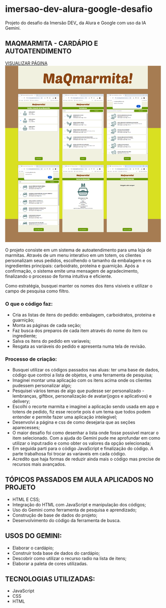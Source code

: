 # imersao-dev-alura-google-desafio
Projeto do desafio da Imersão DEV_ da Alura e Google com uso da IA Gemini.

## MAQMARMITA - CARDÁPIO E AUTOATENDIMENTO

[VISUALIZAR PÁGINA](https://i-otsuka.github.io/imersao-dev-alura-google-desafio/)
![capitura de telas do projeto do desafio](https://github.com/i-otsuka/imersao-dev-alura-google-desafio/blob/330b89889419d001b8adc80398946f24c5002ed5/captura-de-telas-do-projeto-2.png)


O projeto consiste em um sistema de autoatendimento para uma loja de marmitas. Através de um menu interativo em um totem, os clientes personalizam seus pedidos, escolhendo o tamanho da embalagem e os ingredientes principais: carboidrato, proteína e guarnição. Após a confirmação, o sistema emite uma mensagem de agradecimento, finalizando o processo de forma intuitiva e eficiente.

Como estratégia, busquei manter os nomes dos itens visiveis e utilizar o campo de pesquisa como filtro.

### O que o código faz:
- Cria as listas de itens do pedido: embalagem, carboidratos, proteina e guarnição;
- Monta as páginas de cada seção;
- Faz busca dos preparos de cada item através do nome do item ou ingrediente;
- Salva os itens do pedido em variaveis;
- Resgata as variáveis do pedido e apresenta numa tela de revisão.

### Processo de criação:
- Busquei utilizar os códigos passados nas aluas: ter uma base de dados, código que controi a lista de objetos, e uma ferramenta de pesquisa;
- Imaginei montar uma aplicação com os itens acima onde os clientes pudessem personalizar algo;
- Pesquisei vários temas de algo que pudesse ser personalizado - lembranças, giftbox, personalização de avatar(jogos e aplicativos) e delivery;
- Escolhi o recorte marmita e imaginei a aplicação sendo usada em app e totens de pedido, fiz esse recorte pois é um tema que todos podem entender e permite fazer uma aplicação intelegível;
- Desenvolvi a página e css de como desejaria que as seções aparecesses;
- O maior desafio foi como desenhar a lista onde fosse possivel marcar o item selecionado. Com a ajuda do Gemini pude me aprofundar em como utilizar o input:radio e como obter os valores da opção selecionada;
- Em seguida parti para o código JavaScript e finalização do código. A parte trabalhosa foi trocar as variaveis em cada código.
- Acredito que haja formas de reduzir ainda mais o código mas precise de recursos mais avançados.
  
## TÓPICOS PASSADOS EM AULA APLICADOS NO PROJETO
- HTML E CSS;
- Integração do HTML com JavaScript e manipulação dos códigos;
- Uso do Gemini como ferramenta de pesquisa e aprendizado;
- Construção de base de dados do projeto;
- Desenvolvimento do código da ferramenta de busca.

## USOS DO GEMINI:
- Elaborar o cardápio;
- Construir toda base de dados do cardápio;
- Descobrir como utilizar o recurso radio na lista de itens;
- Elaborar a paleta de cores utilizadas.

## TECNOLOGIAS UTILIZADAS:
- JavaScript
- CSS
- HTML
